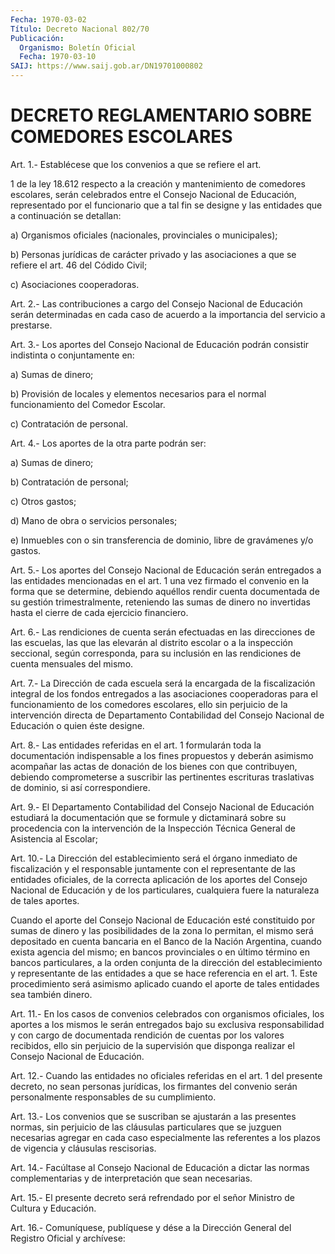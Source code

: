 ```yaml
---
Fecha: 1970-03-02
Título: Decreto Nacional 802/70
Publicación:
  Organismo: Boletín Oficial
  Fecha: 1970-03-10
SAIJ: https://www.saij.gob.ar/DN19701000802
---
```

# DECRETO REGLAMENTARIO SOBRE COMEDORES ESCOLARES

<a id="1"></a>
Art. 1.- Establécese que los convenios a que se refiere el art.

1 de  la  ley  18.612  respecto  a  la  creación y mantenimiento de comedores escolares, serán celebrados entre  el Consejo Nacional de Educación,  representado  por  el  funcionario que  a  tal  fin  se designe  y  las  entidades  que a continuación  se  detallan:

a) Organismos oficiales (nacionales, provinciales o municipales);

b) Personas jurídicas de carácter  privado y las asociaciones a que se refiere el art. 46 del Códido Civil;

c) Asociaciones cooperadoras.

<a id="2"></a>
Art.  2.-  Las  contribuciones a cargo del Consejo Nacional de Educación  serán  determinadas   en  cada  caso  de  acuerdo  a  la importancia del servicio a prestarse.

<a id="3"></a>
Art.  3.- Los aportes del Consejo Nacional de Educación podrán consistir indistinta o conjuntamente en:

a) Sumas de dinero;

b) Provisión  de  locales  y  elementos  necesarios  para el normal funcionamiento del Comedor Escolar.

c) Contratación de personal.

<a id="4"></a>
Art.  4.-  Los  aportes  de  la  otra  parte  podrán ser:

a) Sumas de dinero;

b) Contratación de personal;

c) Otros gastos;

d) Mano de obra o servicios personales;

e)  Inmuebles  con  o  sin  transferencia  de  dominio,  libre   de gravámenes y/o gastos.

<a id="5"></a>
Art.  5.-  Los aportes del Consejo Nacional de Educación serán entregados a las  entidades  mencionadas  en  el  art.  1  una  vez firmado  el  convenio  en  la  forma  que  se  determine,  debiendo aquéllos  rendir  cuenta documentada de su gestión trimestralmente, reteniendo las sumas  de  dinero  no  invertidas hasta el cierre de cada ejercicio financiero.

<a id="6"></a>
Art.  6.-  Las  rendiciones  de cuenta serán efectuadas en las direcciones  de  las escuelas, las que  las  elevarán  al  distrito escolar o a la inspección  seccional,  según  corresponda,  para su inclusión  en  las  rendiciones  de  cuenta  mensuales  del  mismo.

<a id="7"></a>
Art.  7.- La Dirección de cada escuela será la encargada de la fiscalización  integral de los fondos entregados a las asociaciones cooperadoras para  el  funcionamiento  de  los comedores escolares, ello  sin  perjuicio  de  la intervención directa  de  Departamento Contabilidad  del  Consejo  Nacional  de  Educación  o  quien  éste designe.

<a id="8"></a>
Art.  8.- Las entidades referidas en el art. 1 formularán toda la documentación  indispensable  a  los  fines propuestos y deberán asimismo  acompañar las actas de donación de  los  bienes  con  que contribuyen,  debiendo  comprometerse  a  suscribir las pertinentes escrituras    traslativas    de  dominio,  si  así  correspondiere.

<a id="9"></a>
Art.  9.- El Departamento Contabilidad del Consejo Nacional de Educación estudiará  la  documentación que se formule y dictaminará sobre su procedencia con la  intervención  de la Inspección Técnica General de Asistencia al Escolar;

<a id="10"></a>
Art.  10.-  La  Dirección  del  establecimiento será el órgano inmediato  de  fiscalización  y el responsable  juntamente  con  el representante  de  las  entidades    oficiales,    de  la  correcta aplicación  de los aportes del Consejo Nacional de Educación  y  de los particulares,  cualquiera fuere la naturaleza de tales aportes.

Cuando el aporte del Consejo Nacional de Educación esté constituido por sumas  de  dinero y las posibilidades de la zona lo permitan, el mismo será depositado  en  cuenta bancaria en el Banco de la Nación Argentina, cuando exista agencia  del mismo; en bancos provinciales  o  en  último  término en bancos particulares,  a  la orden conjunta de la dirección  del establecimiento y representante de  las  entidades a que se hace referencia  en  el  art.  1.  Este procedimiento  será  asimismo  aplicado  cuando  el aporte de tales entidades sea también dinero.

<a id="11"></a>
Art.  11.- En los casos de convenios celebrados con organismos oficiales, los  aportes  a  los  mismos le serán entregados bajo su exclusiva responsabilidad y con cargo  de  documentada rendición de cuentas  por  los  valores  recibidos,  ello sin  perjuicio  de  la supervisión  que  disponga  realizar  el  Consejo    Nacional    de Educación.

<a id="12"></a>
Art.  12.-  Cuando  las entidades no oficiales referidas en el art.  1  del presente decreto,  no  sean  personas  jurídicas,  los firmantes  del  convenio  serán  personalmente  responsables  de su cumplimiento.

<a id="13"></a>
Art.  13.-  Los  convenios que se suscriban se ajustarán a las presentes normas, sin perjuicio  de  las cláusulas particulares que se  juzguen  necesarias  agregar  en cada  caso  especialmente  las referentes  a  los  plazos  de vigencia  y  cláusulas  rescisorias.

<a id="14"></a>
Art.  14.- Facúltase al Consejo Nacional de Educación a dictar las normas complementarias y de interpretación que sean necesarias.

<a id="15"></a>
Art.  15.-  El  presente  decreto será refrendado por el señor Ministro de Cultura y Educación.

<a id="16"></a>
Art. 16.- Comuníquese, publíquese y dése a la Dirección General del Registro Oficial y archívese: